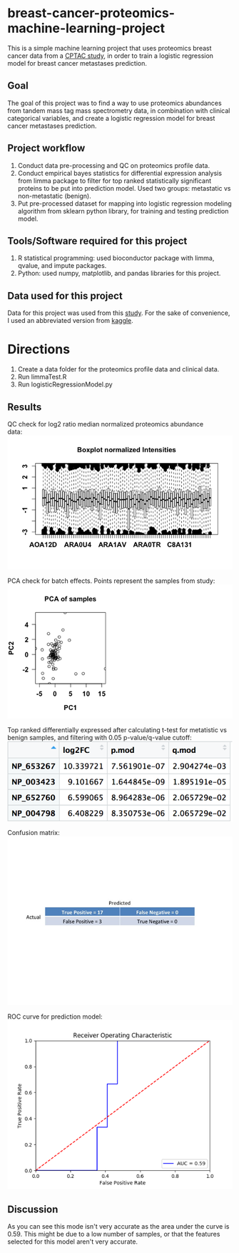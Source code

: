 # breast-cancer-proteomics-machine-learning-project

This is a simple machine learning project that uses proteomics breast cancer data from a [CPTAC study](https://www.nature.com/articles/nature18003), 
in order to train a logistic regression model for breast cancer metastases prediction. 

## Goal
The goal of this project was to find a way to use proteomics abundances from tandem mass tag mass spectrometry data, in combination with
clinical categorical variables, and create a logistic regression model for breast cancer metastases prediction. 

## Project workflow
1. Conduct data pre-processing and QC on proteomics profile data.
2. Conduct empirical bayes statistics for differential expression analysis from limma package to filter for top ranked statistically          significant proteins to be put into prediction model. Used two groups: metastatic vs non-metastatic (benign).
3. Put pre-processed dataset for mapping into logistic regression modeling algorithm from sklearn python library, for training and testing
   prediction model.

## Tools/Software required for this project
1. R statistical programming: used bioconductor package with limma, qvalue, and impute packages. 
2. Python: used numpy, matplotlib, and pandas libraries for this project.

## Data used for this project
Data for this project was used from this [study](https://www.nature.com/articles/nature18003). For the sake of convenience, I used an 
abbreviated version from [kaggle](https://www.kaggle.com/piotrgrabo/breastcancerproteomes).

# Directions
1. Create a data folder for the proteomics profile data and clinical data.
2. Run limmaTest.R
3. Run logisticRegressionModel.py

## Results
QC check for log2 ratio median normalized proteomics abundance data:&nbsp;&nbsp;&nbsp;&nbsp;&nbsp;&nbsp;&nbsp;&nbsp;
![alt text](https://github.com/wongak626/breast-cancer-proteomics-machine-learning-project/blob/master/plots/boxplotNormalizedIntensities.png)

PCA check for batch effects. Points represent the samples from study:&nbsp;&nbsp;&nbsp;&nbsp;&nbsp;&nbsp;&nbsp;&nbsp;
![alt text](https://github.com/wongak626/breast-cancer-proteomics-machine-learning-project/blob/master/plots/PCA.png)

Top ranked differentially expressed after calculating t-test for metatistic vs benign samples, and filtering with 0.05 p-value/q-value cutoff:&nbsp;&nbsp;&nbsp;&nbsp;&nbsp;&nbsp;&nbsp;&nbsp;
![alt text](https://github.com/wongak626/breast-cancer-proteomics-machine-learning-project/blob/master/Screen%20Shot%202019-04-05%20at%207.10.57%20AM.png)

Confusion matrix:&nbsp;&nbsp;&nbsp;&nbsp;&nbsp;&nbsp;&nbsp;&nbsp;
![alt text](https://github.com/wongak626/breast-cancer-proteomics-machine-learning-project/blob/master/plots/Slide26.jpg)
      
      
ROC curve for prediction model:&nbsp;&nbsp;&nbsp;&nbsp;&nbsp;&nbsp;
![alt text](https://github.com/wongak626/breast-cancer-proteomics-machine-learning-project/blob/master/ROC.png)


## Discussion

As you can see this mode isn't very accurate as the area under the curve is 0.59. This might be due to a low number of samples, or that the features selected for this model aren't very accurate.





